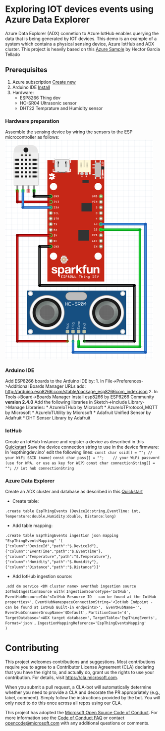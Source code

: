 # Exploring IOT devices events using Azure Data Explorer

Azure Data Explorer (ADX) connetion to Azure IotHub enables querying the data that is being generated by IOT devices. 
This demo is an example of a system which contains a physical sensing device, Azure IotHub and ADX cluster. 
This project is heavily based on this [Azure Sample](https://github.com/Azure-Samples/iot-hub-c-thingdev-getstartedkit) by Hector Garcia Tellado 

## Prerequisites

1. Azure subscription [Create new](https://azure.microsoft.com/en-us/free/search/?&OCID=AID719811_SEM_2hewkcJY&lnkd=Google_Azure_Brand&dclid=CK3H2Prg2eACFYOnUQodSVMBeQ)
2. Arduino IDE [Install](https://www.arduino.cc/en/Main/Software)
3. Hardware: 
    * ESP8266 Thing dev
    * HC-SR04 Ultrasonic sensor
    * DHT22 Temprature and Humidity sensor

### Hardware preparation 
Assemble the sensing device by wiring the sensors to the ESP microcontroller as follows:
![wiring](https://github.com/Azure/azure-kusto-demos/blob/master/iothub/espthingdev/wiring.PNG)

### Arduino IDE 
Add ESP8266 boards to the Arduino IDE by: 
    1. In File->Preferences->Additional Boards Manager URLs add: http://arduino.esp8266.com/stable/package_esp8266com_index.json
    2. In Tools->Board->Boards Manager Install esp8266 by ESP8266 Community **version 2.4.0**
Add the following libraries in Sketch->Include Library->Manage Libraries:
    * AzureIoTHub by Microsoft
    * AzureIoTProtocol_MQTT by Microsoft
    * AzureIoTUtility by Microsoft
    * Adafruit Unified Sensor by Adafruit
    * DHT Sensor Library by Adafruit
    
### IotHub
Create an IotHub Instance and register a device as described in this [Quickstart](https://docs.microsoft.com/en-us/azure/iot-hub/quickstart-send-telemetry-c)
Save the device connection string to use in the device firmware: 
    In 'espthingdev.ino' edit the following lines:
    `const char ssid[] = ""; //  your WiFi SSID (name)`
    `const char pass[] = "";    // your WiFi password (use for WPA, or use as key for WEP)`
    `const char connectionString[] = ""; // iot hub connectionString`
    
### Azure Data Explorer
Create an ADX cluster and database as described in this [Quickstart](https://docs.microsoft.com/en-us/azure/data-explorer/create-cluster-database-portal)

* Create table:

`.create table EspThingEvents (DeviceId:string,EventTime: int, Temperature:double,Humidity:double, Distance:long)`

* Add table mapping:

`.create table EspThingEvents ingestion json mapping "EspThingEventsMapping" '[    {"column":"DeviceId","path":"$.DeviceId"},
    {"column":"EventTime","path":"$.EventTime"},
    {"column":"Temperature","path":"$.Temperature"},
    {"column":"Humidity","path":"$.Humidity"},
    {"column":"Distance","path":"$.Distance"}]'`

* Add IotHub ingestion source:

`.add dm service <DM cluster name> eventhub ingestion source IoThubIngestionSource with(`
    `IngestionSourceType='IotHub',`
    `EventHubResourceId='<IotHub Resource ID - can be found at the IotHub properties>',`
    `EventHubNamespaceConnectionString='<IotHub Endpoint - can be found at IotHub Built-in endpoints>', `
    `EventHubName='', `
    `EventHubConsumerGroupName='$Default',` 
    `PartitionCount='4',`
    `TargetDatabase='<ADX target database>',`
    `TargetTable='EspThingEvents',`
    `Format='json',`
    `IngestionMappingReference='EspThingEventsMapping'`  
`)`
    
# Contributing

This project welcomes contributions and suggestions.  Most contributions require you to agree to a
Contributor License Agreement (CLA) declaring that you have the right to, and actually do, grant us
the rights to use your contribution. For details, visit https://cla.microsoft.com.

When you submit a pull request, a CLA-bot will automatically determine whether you need to provide
a CLA and decorate the PR appropriately (e.g., label, comment). Simply follow the instructions
provided by the bot. You will only need to do this once across all repos using our CLA.

This project has adopted the [Microsoft Open Source Code of Conduct](https://opensource.microsoft.com/codeofconduct/).
For more information see the [Code of Conduct FAQ](https://opensource.microsoft.com/codeofconduct/faq/) or
contact [opencode@microsoft.com](mailto:opencode@microsoft.com) with any additional questions or comments.
